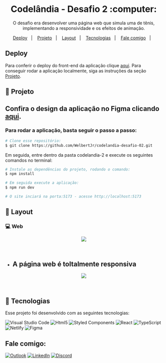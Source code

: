 <h1 align="center">Codelândia - Desafio 2 :computer:</h1>

<p align="center">
O desafio era desenvolver uma página web que simula uma de tênis, implementando a responsividade e os efeitos de animação.

<p align="center">
  <a href="#deploy">Deploy</a>&nbsp;&nbsp;&nbsp;|&nbsp;&nbsp;&nbsp;
  <a href="#-projeto">Projeto</a>&nbsp;&nbsp;&nbsp;|&nbsp;&nbsp;&nbsp;
  <a href="#-layout">Layout</a>&nbsp;&nbsp;&nbsp;|&nbsp;&nbsp;&nbsp;
  <a href="#-tecnologias">Tecnologias</a>&nbsp;&nbsp;&nbsp;|&nbsp;&nbsp;&nbsp;
  <a href="#fale-comigo">Fale comigo</a>&nbsp;&nbsp;&nbsp;|&nbsp;&nbsp;&nbsp;
</p>

## Deploy 

Para conferir o deploy do front-end da aplicação clique <a href="https://desafio-codelandia-02.netlify.app/">aqui</a>. Para conseguir rodar a aplicação localmente, siga as instruções da seção <a href="#-projeto">Projeto</a>.

## 🔧 Projeto
## Confira o design da aplicação no Figma clicando [aqui](https://www.figma.com/file/Yb9IBH56g7T1hdIyZ3BMNO/Desafios---Codel%C3%A2ndia?node-id=1883%3A2).
### Para rodar a aplicação, basta seguir o passo a passo:

```bash
# Clone esse repositório:
$ git clone https://github.com/WelbertJr/codelandia-desafio-02.git
```
Em seguida, entre dentro da pasta codelandia-2 e execute os seguintes comandos no terminal:
```bash
# Instale as dependências do projeto, rodando o comando:
$ npm install

# Em seguida execute a aplicação:
$ npm run dev

# O site inciará na porta:5173 - acesse http://localhost:5173
```
## 🔖 Layout
### 💻 Web

<p align="center">
  <img src="web.gif">
</p><br/>

- <h2>A página web é toltalmente responsiva</h2>

<p align="center">
  <img src="responsive.gif">
</p><br/>

## 🚀 Tecnologias

Esse projeto foi desenvolvido com as seguintes tecnologias:

<img alt="Visual Studio Code" src="https://img.shields.io/badge/VS Code-0078d7.svg?style=for-the-badge&logo=visual-studio-code&logoColor=white"/> <img alt="Html5" src="https://img.shields.io/badge/HTML5-E34F26?style=for-the-badge&logo=html5&logoColor=white"/> <img alt="Styled Components" src="https://img.shields.io/badge/styled--components-DB7093?style=for-the-badge&logo=styled-components&logoColor=white"/>  <img alt="React" src="https://img.shields.io/badge/React-20232A?style=for-the-badge&logo=react&logoColor=61DAFB"/>  <img alt="TypeScript" src="https://img.shields.io/badge/TypeScript-007ACC?style=for-the-badge&logo=typescript&logoColor=white"/> <img alt="Netlify" src="https://img.shields.io/badge/Netlify-00C7B7?style=for-the-badge&logo=netlify&logoColor=white"/> 
<img alt="Figma" src="https://img.shields.io/badge/Figma-F24E1E?style=for-the-badge&logo=figma&logoColor=white"/>  

## Fale comigo:

<a href="mailto:welbertjunior@live.com"><img alt="Outlook" src="https://img.shields.io/badge/Microsoft_Outlook-0078D4?style=for-the-badge&logo=microsoft-outlook&logoColor=white" /></a> <a href="https://www.linkedin.com/in/welbert-junior-2458b4167/"><img alt="LinkedIn" src="https://img.shields.io/badge/linkedin-%230077B5.svg?style=for-the-badge&logo=linkedin&logoColor=white"/></a> <a href="https://discord.gg/fvcACVpF"><img alt="Discord" src="https://img.shields.io/badge/Discord-7289DA?style=for-the-badge&logo=discord&logoColor=white"/></a>
